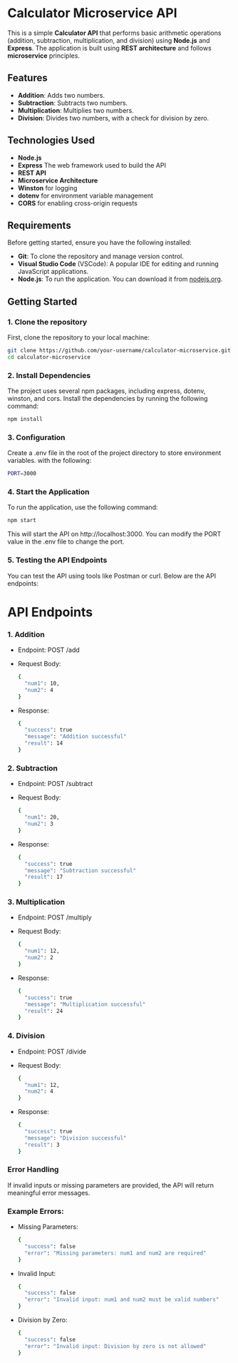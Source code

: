 # Calculator Microservice API

This is a simple **Calculator API** that performs basic arithmetic operations (addition, subtraction, multiplication, and division) using **Node.js** and **Express**. The application is built using **REST architecture** and follows **microservice** principles.

## Features

- **Addition**: Adds two numbers.
- **Subtraction**: Subtracts two numbers.
- **Multiplication**: Multiplies two numbers.
- **Division**: Divides two numbers, with a check for division by zero.

## Technologies Used

- **Node.js**
- **Express** The web framework used to build the API
- **REST API**
- **Microservice Architecture**
- **Winston** for logging
- **dotenv** for environment variable management
- **CORS** for enabling cross-origin requests

## Requirements

Before getting started, ensure you have the following installed:

- **Git**: To clone the repository and manage version control.
- **Visual Studio Code** (VSCode): A popular IDE for editing and running JavaScript applications.
- **Node.js**: To run the application. You can download it from [nodejs.org](https://nodejs.org/).

## Getting Started

### 1. Clone the repository

First, clone the repository to your local machine:

```bash
git clone https://github.com/your-username/calculator-microservice.git
cd calculator-microservice
```

### 2. Install Dependencies

The project uses several npm packages, including express, dotenv, winston, and cors. Install the dependencies by running the following command:

```bash
npm install
```

### 3. Configuration

Create a .env file in the root of the project directory to store environment variables. with the following:

```bash
PORT=3000
```

### 4. Start the Application

To run the application, use the following command:

```bash
npm start
```

This will start the API on http://localhost:3000. You can modify the PORT value in the .env file to change the port.

### 5. Testing the API Endpoints

You can test the API using tools like Postman or curl. Below are the API endpoints:

# API Endpoints

### 1. Addition

- Endpoint: POST /add

- Request Body:

  ```bash
  {
    "num1": 10,
    "num2": 4
  }
  ```

- Response:

  ```bash
  {
    "success": true
    "message": "Addition successful"
    "result": 14
  }
  ```

### 2. Subtraction

- Endpoint: POST /subtract

- Request Body:

  ```bash
  {
    "num1": 20,
    "num2": 3
  }
  ```

- Response:

  ```bash
  {
    "success": true
    "message": "Subtraction successful"
    "result": 17
  }
  ```

### 3. Multiplication

- Endpoint: POST /multiply

- Request Body:

  ```bash
  {
    "num1": 12,
    "num2": 2
  }
  ```

- Response:

  ```bash
  {
    "success": true
    "message": "Multiplication successful"
    "result": 24
  }
  ```

### 4. Division

- Endpoint: POST /divide

- Request Body:

  ```bash
  {
    "num1": 12,
    "num2": 4
  }
  ```

- Response:

  ```bash
  {
    "success": true
    "message": "Division successful"
    "result": 3
  }
  ```

### Error Handling

If invalid inputs or missing parameters are provided, the API will return meaningful error messages.

### Example Errors:

- Missing Parameters:
  ```bash
  {
    "success": false
    "error": "Missing parameters: num1 and num2 are required"
  }
  ```
- Invalid Input:
  ```bash
  {
    "success": false
    "error": "Invalid input: num1 and num2 must be valid numbers"
  }
  ```
- Division by Zero:
  ```bash
  {
    "success": false
    "error": "Invalid input: Division by zero is not allowed"
  }
  ```
